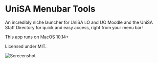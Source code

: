 # UniSA Menubar Tools

An incredibly niche launcher for UniSA LO and UO Moodle and the UniSA Staff Directory for quick and easy access, right from your menu bar!

This app runs on MacOS 10.14+

Licensed under MIT.

![Screeenshot](https://github.com/aidancornelius/FLO-Launcher/raw/master/Resources/Screenshot_of_UniSA_Launcher_1.1.png)